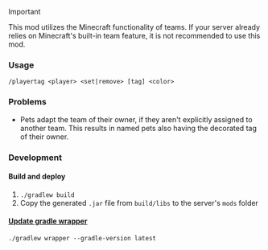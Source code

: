 > [!IMPORTANT]
> This mod utilizes the Minecraft functionality of teams.
> If your server already relies on Minecraft's built-in team feature, it is not recommended to use this mod.

### Usage
`/playertag <player> <set|remove> [tag] <color>`

### Problems
- Pets adapt the team of their owner, if they aren't explicitly assigned to another team. This results in named pets also having the decorated tag of their owner.

### Development
#### Build and deploy

1. `./gradlew build`
2. Copy the generated `.jar` file from `build/libs` to the server's `mods` folder

#### [Update gradle wrapper](https://docs.gradle.org/current/userguide/gradle_wrapper.html#sec:upgrading_wrapper)
`./gradlew wrapper --gradle-version latest`
